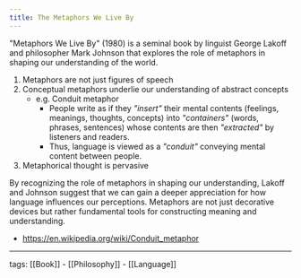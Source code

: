 ```yaml
---
title: The Metaphors We Live By
---
```

"Metaphors We Live By" (1980) is a seminal book by linguist George Lakoff and philosopher Mark Johnson that explores the role of metaphors in shaping our understanding of the world.  

1. Metaphors are not just figures of speech
2. Conceptual metaphors underlie our understanding of abstract concepts
	- e.g. Conduit metaphor
		- People write as if they *"insert"* their mental contents (feelings, meanings, thoughts, concepts) into *"containers"* (words, phrases, sentences) whose contents are then *"extracted"* by listeners and readers.
		- Thus, language is viewed as a *"conduit"* conveying mental content between people.
3. Metaphorical thought is pervasive

By recognizing the role of metaphors in shaping our understanding, Lakoff and Johnson suggest that we can gain a deeper appreciation for how language influences our perceptions. Metaphors are not just decorative devices but rather fundamental tools for constructing meaning and understanding.

- https://en.wikipedia.org/wiki/Conduit_metaphor

---

tags: [[Book]] - [[Philosophy]] - [[Language]]